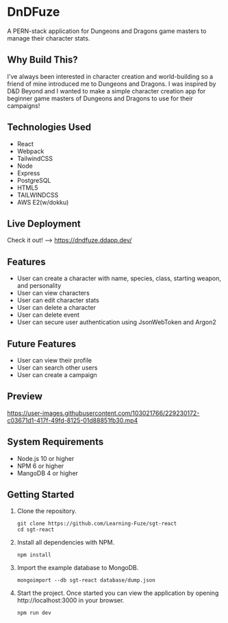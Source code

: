# DnDFuze

A PERN-stack application for Dungeons and Dragons game masters to manage their character stats.

## Why Build This?

I've always been interested in character creation and world-building so a friend of mine introduced me to Dungeons and Dragons. I was inspired by D&D Beyond and I wanted to make a simple character creation app for beginner game masters of Dungeons and Dragons to use for their campaigns!

## Technologies Used
- React
- Webpack
- TailwindCSS
- Node
- Express
- PostgreSQL
- HTML5
- TAILWINDCSS
- AWS E2(w/dokku)

## Live Deployment
Check it out! --> https://dndfuze.ddapp.dev/

## Features
- User can create a character with name, species, class, starting weapon, and personality
- User can view characters
- User can edit character stats
- User can delete a character
- User can delete event
- User can secure user authentication using JsonWebToken and Argon2

## Future Features
- User can view their profile
- User can search other users
- User can create a campaign

## Preview
https://user-images.githubusercontent.com/103021766/229230172-c03671d1-417f-49fd-8125-01d88851fb30.mp4



## System Requirements
- Node.js 10 or higher
- NPM 6 or higher
- MangoDB 4 or higher

## Getting Started
1. Clone the repository.

    ```shell
    git clone https://github.com/Learning-Fuze/sgt-react
    cd sgt-react
    ```

1. Install all dependencies with NPM.

    ```shell
    npm install
    ```

1. Import the example database to MongoDB.

    ```shell
    mongoimport --db sgt-react database/dump.json
    ```

1. Start the project. Once started you can view the application by opening http://localhost:3000 in your browser.

    ```shell
    npm run dev
    ```
